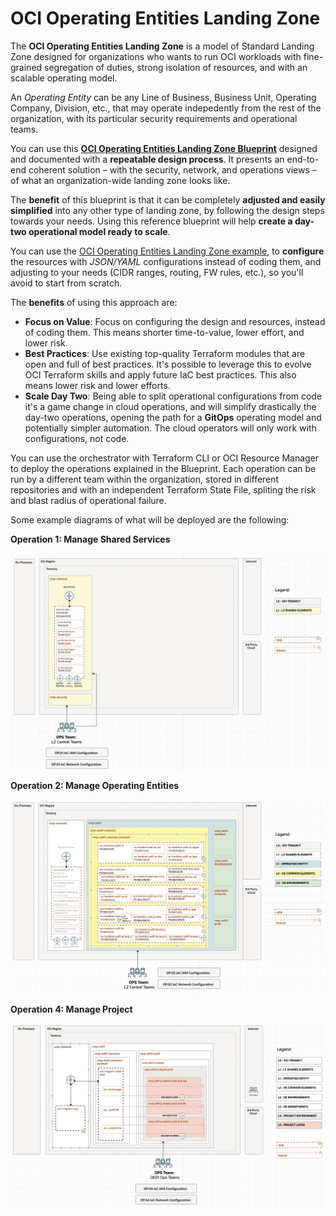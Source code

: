 # OCI Operating Entities Landing Zone

The **OCI Operating Entities Landing Zone** is a model of Standard Landing Zone designed for organizations who wants to run OCI workloads with fine-grained segregation of duties, strong isolation of resources, and with an scalable operating model.

An *Operating Entity* can be any Line of Business, Business Unit, Operating Company, Division, etc., that may operate indepedently from the rest of the organization, with its particular security requirements and operational teams. 

You can use this **[OCI Operating Entities Landing Zone Blueprint](https://github.com/oracle-quickstart/terraform-oci-open-lz)** designed and documented with a **repeatable design process**. It presents an end-to-end coherent solution &ndash; with the security, network, and operations views &ndash; of what an organization-wide landing zone looks like.

The **benefit** of this blueprint is that it can be completely **adjusted and easily simplified** into any other type of landing zone, by following the design steps towards your needs.  Using this reference blueprint will help **create a day-two operational model ready to scale**.

You can use the [OCI Operating Entities Landing Zone example](https://github.com/oracle-quickstart/terraform-oci-open-lz/tree/master/examples/oci-open-lz), to **configure** the resources with *JSON/YAML* configurations instead of coding them, and adjusting to your needs (CIDR ranges, routing, FW rules, etc.), so you'll avoid to start from scratch.

The **benefits** of using this approach are: 
- **Focus on Value**: Focus on configuring the design and resources, instead of coding them. This means shorter time-to-value, lower effort, and lower risk.
- **Best Practices**: Use existing top-quality Terraform modules that are open and full of best practices. It's possible to leverage this to evolve OCI Terraform skills and apply future IaC best practices. This also means lower risk and lower efforts.
- **Scale Day Two**: Being able to split operational configurations from code it's a game change in cloud operations, and will simplify drastically the day-two operations, opening the path for a **GitOps** operating model and potentially simpler automation. The cloud operators will only work with configurations, not code.

You can use the orchestrator with Terraform CLI or OCI Resource Manager to deploy the operations explained in the Blueprint. Each operation can be run by a different team within the organization, stored in different repositories and with an independent Terraform State File, spliting the risk and blast radius of operational failure.

Some example diagrams of what will be deployed are the following:

**Operation 1: Manage Shared Services**

![Operation 1: Manage Shared Services](images/oci-lz-operating-entities-op01.png)

**Operation 2: Manage Operating Entities**

![Operation 2: Manage Operating Entity](images/oci-lz-operating-entities-op02.png)

**Operation 4: Manage Project**

![Operation 4: Manage Project](images/oci-lz-operating-entities-op04.png)

